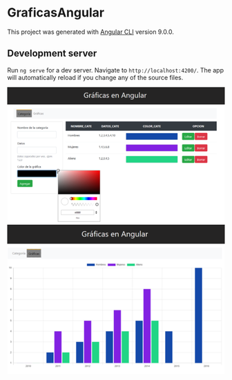 # GraficasAngular

This project was generated with [Angular CLI](https://github.com/angular/angular-cli) version 9.0.0.

## Development server

Run `ng serve` for a dev server. Navigate to `http://localhost:4200/`. The app will automatically reload if you change any of the source files.

<img src="src/assets/images/muestra1.PNG" width="800" >
<img src="src/assets/images/muestra2.PNG" width="800" >
